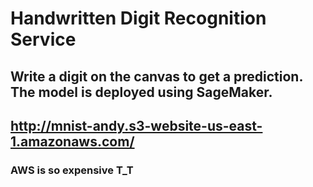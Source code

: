 # Handwritten Digit Recognition Service

## Write a digit on the canvas to get a prediction. The model is deployed using SageMaker.
## http://mnist-andy.s3-website-us-east-1.amazonaws.com/

### AWS is so expensive T_T
